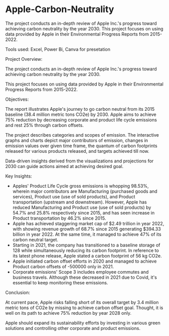 # Apple-Carbon-Neutrality
The project conducts an in-depth review of Apple Inc.'s progress toward achieving carbon neutrality by the year 2030. 
This project focuses on using data provided by Apple in their Environmental Progress Reports from 2015-2022.

Tools used: Excel, Power Bi, Canva for presetation

Project Overview:

The project conducts an in-depth review of Apple Inc.'s progress toward achieving carbon neutrality by the year 2030.

This project focuses on using data provided by Apple in their Environmental Progress Reports from 2015-2022.

Objectives:

The report illustrates Apple's journey to go carbon neutral from its 2015 baseline (38.4 million metric tons CO2e) by 2030. Apple aims to achieve 75% reduction by decreasing corporate and product life cycle emissions and rest 25% through carbon offsets.

The project describes categories and scopes of emission. The interactive graphs and charts depict major contributors of emission, changes in emission values over given time frame, the quantum of carbon footprints released for various products released, and targets achieved till now.

Data-driven insights derived from the visualizations and projections for 2030 can guide actions aimed at achieving desired goal.

Key Insights:

- Apples' Product Life Cycle gross emissions is whopping 98.53%, wherein major contributors are Manufacturing (purchased goods and services), Product use (use of sold products), and Product transportation 
  (upstream and downstream). However, Apple has reduced Manufacturing and Product use (use of sold products) by 54.7% and 25.8% respectively since 2015, and has seen increase in Product transportation by 46.2% 
  since 2015.
- Apple has achieved staggering market cap of $2.49 trillion in year 2022, with showing revenue growth of 68.7% since 2015 generating $394.33 billion in year 2022. At the same time, it managed to achieve 47% of 
  its carbon neutral target.
- Starting in 2021, the company has transitioned to a baseline storage of 128 while simultaneously reducing its carbon footprint. In reference to its latest phone release, Apple stated a carbon footprint of 56 
  kg CO2e.
- Apple initiated carbon offset efforts in 2020 and managed to achieve Product carbon offsets of -500000 only in 2021.
- Corporate emissions' Scope 3 includes employee commutes and business travels. Although these decreased in 2021 due to Covid, it's essential to keep monitoring these emissions.

Conclusion:

At current pace, Apple risks falling short of its overall target by 3.4 million metric tons of CO2e by missing to achieve carbon offset goal. Thought, it is well on its path to achieve 75% reduction by year 2028 only.

Apple should expand its sustainability efforts by investing in various green solutions and controlling other corporate and product emissions.
